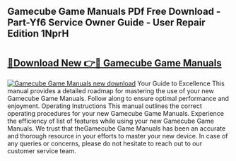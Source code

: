 ## Gamecube Game Manuals PDf Free Download - Part-Yf6 Service Owner Guide - User Repair Edition 1NprH

# <h2><a href="http://bc37464.oget.top/?id=Gamecube+Game+Manuals">🔗Download New 👉🔴 Gamecube Game Manuals</a></h2>

[![Gamecube Game Manuals new download](https://i.imgur.com/5g1atiW.png)](http://bc37464.oget.top/?id=Gamecube+Game+Manuals)
Your Guide to Excellence This manual provides a detailed roadmap for mastering the use of your new Gamecube Game Manuals. Follow along to ensure optimal performance and enjoyment. Operating Instructions This manual outlines the correct operating procedures for your new Gamecube Game Manuals. Experience the efficiency of list of features while using your new Gamecube Game Manuals. We trust that theGamecube Game Manuals has been an accurate and thorough resource in your efforts to master your new device. In case of any queries or concerns, please do not hesitate to reach out to our customer service team.
